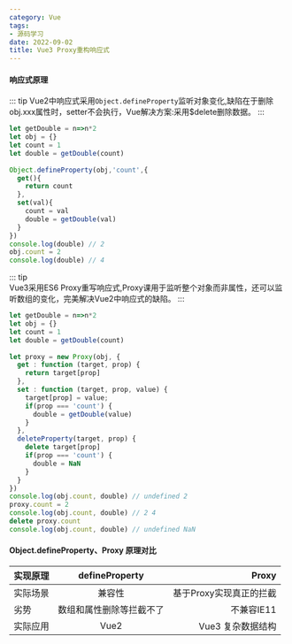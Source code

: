 ```yaml
---
category: Vue
tags:
- 源码学习
date: 2022-09-02
title: Vue3 Proxy重构响应式
---
```


#### 响应式原理
::: tip 
Vue2中响应式采用`Object.defineProperty`监听对象变化,缺陷在于删除obj.xxx属性时，setter不会执行，Vue解决方案:采用$delete删除数据。
:::
```js
let getDouble = n=>n*2
let obj = {}
let count = 1
let double = getDouble(count)
 
Object.defineProperty(obj,'count',{
  get(){
    return count
  },
  set(val){
    count = val
    double = getDouble(val)
  }
})
console.log(double) // 2
obj.count = 2
console.log(double) // 4
```
::: tip  
Vue3采用ES6 Proxy重写响应式,Proxy课用于监听整个对象而非属性，还可以监听数组的变化，完美解决Vue2中响应式的缺陷。
:::
```js
let getDouble = n=>n*2
let obj = {}
let count = 1
let double = getDouble(count)
 
let proxy = new Proxy(obj, {
  get : function (target, prop) {
    return target[prop]
  },
  set : function (target, prop, value) {
    target[prop] = value;
    if(prop === 'count') {
      double = getDouble(value)
    }
  },
  deleteProperty(target, prop) {
    delete target[prop]
    if(prop === 'count') {
      double = NaN
    }
  }
})
console.log(obj.count, double) // undefined 2
proxy.count = 2
console.log(obj.count, double) // 2 4
delete proxy.count
console.log(obj.count, double) // undefined NaN
```
#### Object.defineProperty、Proxy 原理对比

| 实现原理        | defineProperty           | Proxy  |
| ------------- |:-------------:| -----:|
| 实际场景     | 兼容性 | 基于Proxy实现真正的拦截 |
| 劣势      | 数组和属性删除等拦截不了      |  不兼容IE11 |
| 实际应用 | Vue2     |    Vue3 复杂数据结构 |
